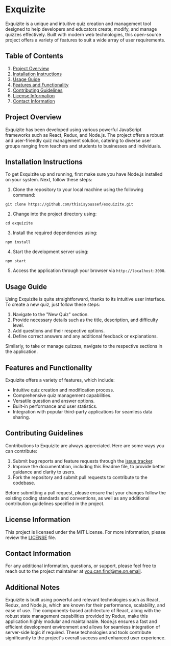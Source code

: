 # Exquizite

Exquizite is a unique and intuitive quiz creation and management tool designed to help developers and educators create, modify, and manage quizzes effectively. Built with modern web technologies, this open-source project offers a variety of features to suit a wide array of user requirements.

## Table of Contents
1. [Project Overview](#project-overview)
2. [Installation Instructions](#installation-instructions)
3. [Usage Guide](#usage-guide)
4. [Features and Functionality](#features-and-functionality)
5. [Contributing Guidelines](#contributing-guidelines)
6. [License Information](#license-information)
7. [Contact Information](#contact-information)

## Project Overview

Exquizite has been developed using various powerful JavaScript frameworks such as React, Redux, and Node.js. The project offers a robust and user-friendly quiz management solution, catering to diverse user groups ranging from teachers and students to businesses and individuals.

## Installation Instructions

To get Exquizite up and running, first make sure you have Node.js installed on your system. Next, follow these steps:

1. Clone the repository to your local machine using the following command:
```
git clone https://github.com/thisisyoussef/exquizite.git
```

2. Change into the project directory using:
```
cd exquizite
```

3. Install the required dependencies using:
```
npm install
```

4. Start the development server using:
```
npm start
```

5. Access the application through your browser via `http://localhost:3000`.

## Usage Guide

Using Exquizite is quite straightforward, thanks to its intuitive user interface. To create a new quiz, just follow these steps:

1. Navigate to the "New Quiz" section.
2. Provide necessary details such as the title, description, and difficulty level.
3. Add questions and their respective options.
4. Define correct answers and any additional feedback or explanations.

Similarly, to take or manage quizzes, navigate to the respective sections in the application.

## Features and Functionality

Exquizite offers a variety of features, which include:

- Intuitive quiz creation and modification process.
- Comprehensive quiz management capabilities.
- Versatile question and answer options.
- Built-in performance and user statistics.
- Integration with popular third-party applications for seamless data sharing.

## Contributing Guidelines

Contributions to Exquizite are always appreciated. Here are some ways you can contribute:

1. Submit bug reports and feature requests through the [issue tracker](https://github.com/thisisyoussef/exquizite/issues).
2. Improve the documentation, including this Readme file, to provide better guidance and clarity to users.
3. Fork the repository and submit pull requests to contribute to the codebase.

Before submitting a pull request, please ensure that your changes follow the existing coding standards and conventions, as well as any additional contribution guidelines specified in the project.

## License Information

This project is licensed under the MIT License. For more information, please review the [LICENSE](LICENSE) file.

## Contact Information

For any additional information, questions, or support, please feel free to reach out to the project maintainer at [you.can.find@me.on.email](mailto:you.can.find@me.on.email).

## Additional Notes

Exquizite is built using powerful and relevant technologies such as React, Redux, and Node.js, which are known for their performance, scalability, and ease of use. The components-based architecture of React, along with the robust state management capabilities provided by Redux, make this application highly modular and maintainable. Node.js ensures a fast and efficient development environment and allows for seamless integration of server-side logic if required. These technologies and tools contribute significantly to the project's overall success and enhanced user experience.